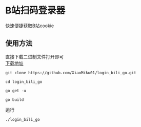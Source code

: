 # B站扫码登录器  

快速便捷获取B站cookie

## 使用方法  
直接下载二进制文件打开即可  
[下载地址](https://github.com/XiaoMiku01/login_bili_go/releases)



```shell
git clone https://github.com/XiaoMiku01/login_bili_go.git  

cd login_bili_go  

go get -u  

go build
```

运行  
```shell
./login_bili_go
```